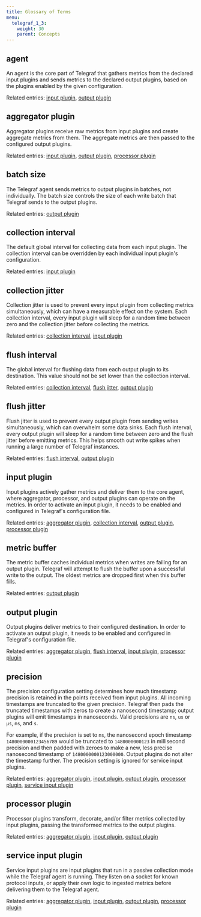 ```yaml
---
title: Glossary of Terms
menu:
  telegraf_1_3:
    weight: 30
    parent: Concepts
---
```


## agent

An agent is the core part of Telegraf that gathers metrics from the declared input plugins and sends metrics to the declared output plugins, based on the plugins enabled by the given configuration.

Related entries: [input plugin](/telegraf/v1.3/concepts/glossary/#input-plugin), [output plugin](/telegraf/v1.3/concepts/glossary/#output-plugin)

## aggregator plugin

Aggregator plugins receive raw metrics from input plugins and create aggregate metrics from them.
The aggregate metrics are then passed to the configured output plugins.

Related entries: [input plugin](/telegraf/v1.3/concepts/glossary/#input-plugin), [output plugin](/telegraf/v1.3/concepts/glossary/#output-plugin), [processor plugin](/telegraf/v1.3/concepts/glossary/#processor-plugin)

## batch size

The Telegraf agent sends metrics to output plugins in batches, not individually.
The batch size controls the size of each write batch that Telegraf sends to the output plugins.

Related entries: [output plugin](/telegraf/v1.3/concepts/glossary/#output-plugin)

## collection interval

The default global interval for collecting data from each input plugin.
The collection interval can be overridden by each individual input plugin's configuration.

Related entries: [input plugin](/telegraf/v1.3/concepts/glossary/#input-plugin)

## collection jitter

Collection jitter is used to prevent every input plugin from collecting metrics simultaneously, which can have a measurable effect on the system.
Each collection interval, every input plugin will sleep for a random time between zero and the collection jitter before collecting the metrics.

Related entries: [collection interval](/telegraf/v1.3/concepts/glossary/#collection-interval), [input plugin](/telegraf/v1.3/concepts/glossary/#input-plugin)

## flush interval

The global interval for flushing data from each output plugin to its destination.
This value should not be set lower than the collection interval.

Related entries: [collection interval](/telegraf/v1.3/concepts/glossary/#collection-interval), [flush jitter](/telegraf/v1.3/concepts/glossary/#flush-jitter), [output plugin](/telegraf/v1.3/concepts/glossary/#output-plugin)

## flush jitter

Flush jitter is used to prevent every output plugin from sending writes simultaneously, which can overwhelm some data sinks.
Each flush interval, every output plugin will sleep for a random time between zero and the flush jitter before emitting metrics.
This helps smooth out write spikes when running a large number of Telegraf instances.

Related entries: [flush interval](/telegraf/v1.3/concepts/glossary/#flush-interval), [output plugin](/telegraf/v1.3/concepts/glossary/#output-plugin)

## input plugin

Input plugins actively gather metrics and deliver them to the core agent, where aggregator, processor, and output plugins can operate on the metrics.
In order to activate an input plugin, it needs to be enabled and configured in Telegraf's configuration file.

Related entries: [aggregator plugin](/telegraf/v1.3/concepts/glossary/#aggregator-plugin), [collection interval](/telegraf/v1.3/concepts/glossary/#collection-interval), [output plugin](/telegraf/v1.3/concepts/glossary/#output-plugin), [processor plugin](/telegraf/v1.3/concepts/glossary/#processor-plugin)

## metric buffer

The metric buffer caches individual metrics when writes are failing for an output plugin.
Telegraf will attempt to flush the buffer upon a successful write to the output.
The oldest metrics are dropped first when this buffer fills.

Related entries: [output plugin](/telegraf/v1.3/concepts/glossary/#output-plugin)

## output plugin

Output plugins deliver metrics to their configured destination. In order to activate an output plugin, it needs to be enabled and configured in Telegraf's configuration file.

Related entries: [aggregator plugin](/telegraf/v1.3/concepts/glossary/#aggregator-plugin), [flush interval](/telegraf/v1.3/concepts/glossary/#flush-interval), [input plugin](/telegraf/v1.3/concepts/glossary/#input-plugin), [processor plugin](/telegraf/v1.3/concepts/glossary/#processor-plugin)

## precision

The precision configuration setting determines how much timestamp precision is retained in the points received from input plugins. All incoming timestamps are truncated to the given precision.
Telegraf then pads the truncated timestamps with zeros to create a nanosecond timestamp; output plugins will emit timestamps in nanoseconds.
Valid precisions are `ns`, `us` or `µs`, `ms`, and `s`.

For example, if the precision is set to `ms`, the nanosecond epoch timestamp `1480000000123456789` would be truncated to `1480000000123` in millisecond precision and then padded with zeroes to make a new, less precise nanosecond timestamp of `1480000000123000000`.
Output plugins do not alter the timestamp further. The precision setting is ignored for service input plugins.

Related entries:  [aggregator plugin](/telegraf/v1.3/concepts/glossary/#aggregator-plugin), [input plugin](/telegraf/v1.3/concepts/glossary/#input-plugin), [output plugin](/telegraf/v1.3/concepts/glossary/#output-plugin), [processor plugin](/telegraf/v1.3/concepts/glossary/#processor-plugin), [service input plugin](/telegraf/v1.3/concepts/glossary/#service-input-plugin)

## processor plugin

Processor plugins transform, decorate, and/or filter metrics collected by input plugins, passing the transformed metrics to the output plugins.

Related entries: [aggregator plugin](/telegraf/v1.3/concepts/glossary/#aggregator-plugin), [input plugin](/telegraf/v1.3/concepts/glossary/#input-plugin), [output plugin](/telegraf/v1.3/concepts/glossary/#output-plugin)

## service input plugin

Service input plugins are input plugins that run in a passive collection mode while the Telegraf agent is running.
They listen on a socket for known protocol inputs, or apply their own logic to ingested metrics before delivering them to the Telegraf agent.

Related entries: [aggregator plugin](/telegraf/v1.3/concepts/glossary/#aggregator-plugin), [input plugin](/telegraf/v1.3/concepts/glossary/#input-plugin), [output plugin](/telegraf/v1.3/concepts/glossary/#output-plugin), [processor plugin](/telegraf/v1.3/concepts/glossary/#processor-plugin)
